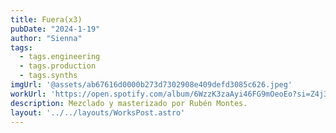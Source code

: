 ```yaml
---
title: Fuera(x3)
pubDate: "2024-1-19"
author: "Sienna"
tags:
  - tags.engineering
  - tags.production
  - tags.synths
imgUrl: '@assets/ab67616d0000b273d7302908e409defd3085c626.jpeg'
workUrl: 'https://open.spotify.com/album/6WzzK3zaAyi46FG9mOeoEo?si=Z4j38hAnQCqpdZM8H8jPZw'
description: Mezclado y masterizado por Rubén Montes.
layout: '../../layouts/WorksPost.astro'
---
```

